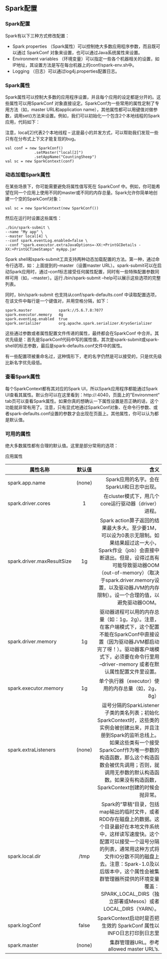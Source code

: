 ## Spark配置

### Spark配置

Spark有以下三种方式修改配置：

- Spark properties （Spark属性）可以控制绝大多数应用程序参数，而且既可以通过 SparkConf 对象来设置，也可以通过Java系统属性来设置。
- Environment variables （环境变量）可以指定一些各个机器相关的设置，如IP地址，其设置方法是写在每台机器上的conf/spark-env.sh中。
- Logging （日志）可以通过log4j.properties配置日志。

### Spark属性

Spark属性可以控制大多数的应用程序设置，并且每个应用的设定都是分开的。这些属性可以用SparkConf 对象直接设定。SparkConf为一些常用的属性定制了专用方法（如，master URL和application name），其他属性都可以用键值对做参数，调用set()方法来设置。例如，我们可以初始化一个包含2个本地线程的Spark应用，代码如下：

注意，local[2]代表2个本地线程 – 这是最小的并发方式，可以帮助我们发现一些只有在分布式上下文才能复现的bug。

```
val conf = new SparkConf()
             .setMaster("local[2]")
             .setAppName("CountingSheep")
val sc = new SparkContext(conf)
```

### 动态加载Spark属性

在某些场景下，你可能需要避免将属性值写死在 SparkConf 中。例如，你可能希望在同一个应用上使用不同的master或不同的内存总量。Spark允许你简单地创建一个空的SparkConf对象：
```
val sc = new SparkContext(new SparkConf())
```

然后在运行时设置这些属性：

```
./bin/spark-submit \
--name "My app" \
--master local[4] \
--conf spark.eventLog.enabled=false \
--conf "spark.executor.extraJavaOptions=-XX:+PrintGCDetails -XX:+PrintGCTimeStamps" myApp.jar
```

Spark shell和spark-submit工具支持两种动态加载配置的方法。第一种，通过命令行选项，如：上面提到的–master（设置master URL）。spark-submit可以在启动Spark应用时，通过–conf标志接受任何属性配置，同时有一些特殊配置参数同样可用（如，–master）。运行./bin/spark-submit –help可以展示这些选项的完整列表。

同时，bin/spark-submit 也支持从conf/spark-defaults.conf 中读取配置选项，在该文件中每行是一个键值对，并用空格分隔，如下：

```
spark.master            spark://5.6.7.8:7077
spark.executor.memory   4g
spark.eventLog.enabled  true
spark.serializer        org.apache.spark.serializer.KryoSerializer
```

这些通过参数或者属性配置文件传递的属性，最终都会在SparkConf 中合并。其优先级是：首先是SparkConf代码中写的属性值，其次是spark-submit或spark-shell的标志参数，最后是spark-defaults.conf文件中的属性。

有一些配置项被重命名过，这种情形下，老的名字仍然是可以接受的，只是优先级比新名字优先级低。

### 查看Spark属性

每个SparkContext都有其对应的Spark UI，所以Spark应用程序都能通过Spark UI查看其属性。默认你可以在这里看到：http://<driver>:4040，页面上的”Environment“ tab页可以查看Spark属性。如果你真的想确认一下属性设置是否正确的话，这个功能就非常有用了。注意，只有显式地通过SparkConf对象、在命令行参数、或者spark-defaults.conf设置的参数才会出现在页面上。其他属性，你可以认为都是默认值。

### 可用的属性

绝大多数属性都有合理的默认值。这里是部分常用的选项：

应用属性

| 属性名称 | 默认值 | 含义 
| - | :-: | -: 
|spark.app.name	| (none) |	Spark应用的名字。会在SparkUI和日志中出现。
|spark.driver.cores	| 1	| 在cluster模式下，用几个core运行驱动器（driver）进程。
|spark.driver.maxResultSize	| 1g |	Spark action算子返回的结果最大多大。至少要1M，可以设为0表示无限制。如果结果超过这一大小，Spark作业（job）会直接中断退出。但是，设得过高有可能导致驱动器OOM（out-of-memory）（取决于spark.driver.memory设置，以及驱动器JVM的内存限制）。设一个合理的值，以避免驱动器OOM。
|spark.driver.memory	| 1g	 |驱动器进程可以用的内存总量（如：1g，2g）。注意，在客户端模式下，这个配置不能在SparkConf中直接设置（因为驱动器JVM都启动完了呀！）。驱动器客户端模式下，必须要在命令行里用 –driver-memory 或者在默认属性配置文件里设置。
|spark.executor.memory	| 1g	| 单个执行器（executor）使用的内存总量（如，2g，8g）
|spark.extraListeners	|(none)	|逗号分隔的SparkListener子类的类名列表；初始化SparkContext时，这些类的实例会被创建出来，并且注册到Spark的监听总线上。如果这些类有一个接受SparkConf作为唯一参数的构造函数，那么这个构造函数会被优先调用；否则，就调用无参数的默认构造函数。如果没有构造函数，SparkContext创建的时候会抛异常。
|spark.local.dir |	/tmp	| Spark的”草稿“目录，包括map输出的临时文件，或者RDD存在磁盘上的数据。这个目录最好在本地文件系统中，这样读写速度快。这个配置可以接受一个逗号分隔的列表，通常用这种方式将文件IO分散不同的磁盘上去。注意：Spark-1.0及以后版本中，这个属性会被集群管理器所提供的环境变量覆盖：SPARK_LOCAL_DIRS（独立部署或Mesos）或者 LOCAL_DIRS（YARN）。
|spark.logConf |	false	| SparkContext启动时是否把生效的 SparkConf 属性以INFO日志打印到日志里
|spark.master	| (none)	| 集群管理器URL。参考allowed master URL’s.





